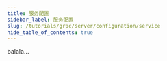 ```yaml
---
title: 服务配置
sidebar_label: 服务配置
slug: /tutorials/grpc/server/configuration/service
hide_table_of_contents: true
---
```

balala...